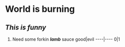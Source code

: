 # **World is burning**
## *This is funny*
1. Need some forkin _**lamb**_ sauce
good|evil
----|----
  0|1
